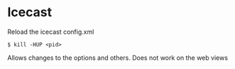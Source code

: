 # Icecast

Reload the icecast config.xml 

    $ kill -HUP <pid>

Allows changes to the <max-listeners> options and others.  Does not work on the 
web views
